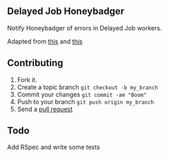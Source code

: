 Delayed Job Honeybadger
-----------------------

Notify Honeybadger of errors in Delayed Job workers.

Adapted from [this](http://stackoverflow.com/a/14172132/1332687) and
[this](https://gist.github.com/2223758)

## Contributing

1. Fork it.
2. Create a topic branch `git checkout -b my_branch`
3. Commit your changes `git commit -am "Boom"`
3. Push to your branch `git push origin my_branch`
4. Send a [pull request](https://github.com/honeybadger-io/delayed_job_honeybadger/pulls)

## Todo

Add RSpec and write some tests
